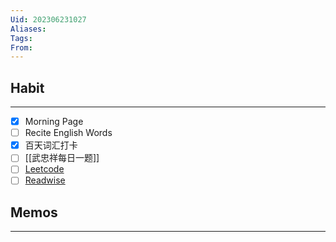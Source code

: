 ```yaml
---
Uid: 202306231027
Aliases: 
Tags: 
From: 
---
```

## Habit
---
- [x] Morning Page
- [ ] Recite English Words
- [x] 百天词汇打卡
- [ ] [[武忠祥每日一题]] 
- [ ] [Leetcode](https://leetcode.cn/problemset/all/)
- [ ] [Readwise](https://readwise.io/dailyreview)

## Memos
---
